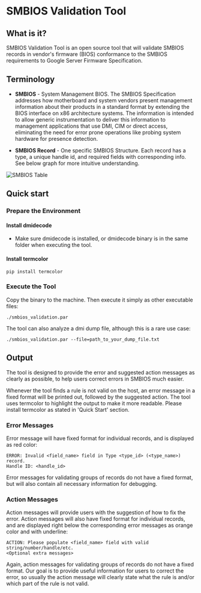 # SMBIOS Validation Tool

## What is it?

SMBIOS Validation Tool is an open source tool that will validate SMBIOS records
in vendor's firmware (BIOS) conformance to the SMBIOS requirements to Google
Server Firmware Specification.

## Terminology

*   **SMBIOS** - System Management BIOS. The SMBIOS Specification addresses how
    motherboard and system vendors present management information about their
    products in a standard format by extending the BIOS interface on x86
    architecture systems. The information is intended to allow generic
    instrumentation to deliver this information to management applications that
    use DMI, CIM or direct access, eliminating the need for error prone
    operations like probing system hardware for presence detection.

*   **SMBIOS Record** - One specific SMBIOS Structure. Each record has a type, a
    unique handle id, and required fields with corresponding info. See below
    graph for more intuitive understanding.

![SMBIOS Table](https://docs.google.com/drawings/d/e/2PACX-1vSa-CpaATNXhP-FZg9gV1dVQ_C8eRHE4TJRRB4lEQwCEXulKPcdeUOZn8obdWuwEKg2pLHr-8SKBFgZ/pub?w=562&h=434)

## Quick start

### Prepare the Environment

#### Install dmidecode

*   Make sure dmidecode is installed, or dmidecode binary is in the same folder
    when executing the tool.

#### Install termcolor

```shell
pip install termcolor
```

### Execute the Tool

Copy the binary to the machine. Then execute it simply as other executable
files:

```shell
./smbios_validation.par
```

The tool can also analyze a dmi dump file, although this is a rare use case:

```shell
./smbios_validation.par --file=path_to_your_dump_file.txt
```

## Output

The tool is designed to provide the error and suggested action messages as
clearly as possible, to help users correct errors in SMBIOS much easier.

Whenever the tool finds a rule is not valid on the host, an error message in a
fixed format will be printed out, followed by the suggested action. The tool
uses termcolor to highlight the output to make it more readable. Please install
termcolor as stated in 'Quick Start' section.

### Error Messages

Error message will have fixed format for individual records, and is displayed as
red color:

```
ERROR: Invalid <field_name> field in Type <type_id> (<type_name>) record.
Handle ID: <handle_id>
```

Error messages for validating groups of records do not have a fixed format, but
will also contain all necessary information for debugging.

### Action Messages

Action messages will provide users with the suggestion of how to fix the error.
Action messages will also have fixed format for individual records, and are
displayed right below the corresponding error messages as orange color and with
underline:

```
ACTION: Please populate <field_name> field with valid string/number/handle/etc.
<Optional extra messages>
```

Again, action messages for validating groups of records do not have a fixed
format. Our goal is to provide useful information for users to correct the
error, so usually the action message will clearly state what the rule is and/or
which part of the rule is not valid.
